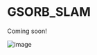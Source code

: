 # GSORB_SLAM
Coming soon!

![image](https://github.com/frank-cole/GSORB_SLAM/tree/main/firgue/pipeline.png "GSORB-SLAM pipeline")
